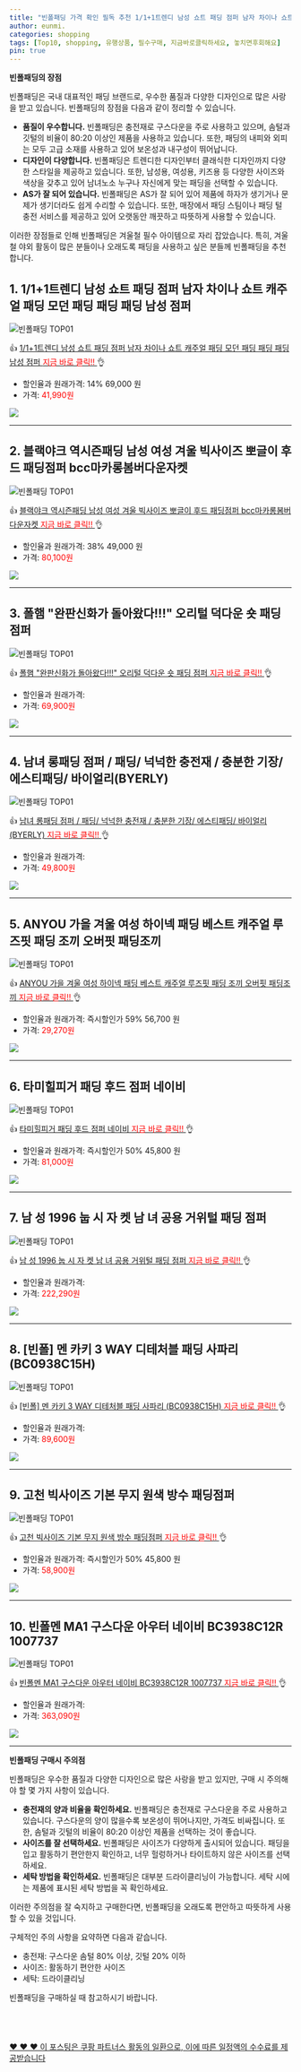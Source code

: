 ```yaml
---
title: "빈폴패딩 가격 확인 필독 추천 1/1+1트렌디 남성 쇼트 패딩 점퍼 남자 차이나 쇼트 캐주얼 패딩 모던 패딩 패딩 패딩 남성 점퍼 비교 장점 구매가이드"
author: eunmi.
categories: shopping
tags: [Top10, shopping, 유행상품, 필수구매, 지금바로클릭하세요, 놓치면후회해요]
pin: true
---
```

**빈폴패딩의 장점**

빈폴패딩은 국내 대표적인 패딩 브랜드로, 우수한 품질과 다양한 디자인으로 많은 사랑을 받고 있습니다. 빈폴패딩의 장점을 다음과 같이 정리할 수 있습니다.

* **품질이 우수합니다.** 빈폴패딩은 충전재로 구스다운을 주로 사용하고 있으며, 솜털과 깃털의 비율이 80:20 이상인 제품을 사용하고 있습니다. 또한, 패딩의 내피와 외피는 모두 고급 소재를 사용하고 있어 보온성과 내구성이 뛰어납니다.
* **디자인이 다양합니다.** 빈폴패딩은 트렌디한 디자인부터 클래식한 디자인까지 다양한 스타일을 제공하고 있습니다. 또한, 남성용, 여성용, 키즈용 등 다양한 사이즈와 색상을 갖추고 있어 남녀노소 누구나 자신에게 맞는 패딩을 선택할 수 있습니다.
* **AS가 잘 되어 있습니다.** 빈폴패딩은 AS가 잘 되어 있어 제품에 하자가 생기거나 문제가 생기더라도 쉽게 수리할 수 있습니다. 또한, 매장에서 패딩 스팀이나 패딩 털 충전 서비스를 제공하고 있어 오랫동안 깨끗하고 따뜻하게 사용할 수 있습니다.

이러한 장점들로 인해 빈폴패딩은 겨울철 필수 아이템으로 자리 잡았습니다. 특히, 겨울철 야외 활동이 많은 분들이나 오래도록 패딩을 사용하고 싶은 분들께 빈폴패딩을 추천합니다.

   

## 1. 1/1+1트렌디 남성 쇼트 패딩 점퍼 남자 차이나 쇼트 캐주얼 패딩 모던 패딩 패딩 패딩 남성 점퍼

![빈폴패딩 TOP01](https://thumbnail6.coupangcdn.com/thumbnails/remote/230x230ex/image/vendor_inventory/a117/4a4fb2a792678a6debb318e0a872a70974d58ca7caf58b6540f0aeba9337.jpg)


👍 [1/1+1트렌디 남성 쇼트 패딩 점퍼 남자 차이나 쇼트 캐주얼 패딩 모던 패딩 패딩 패딩 남성 점퍼 <font color=red> 지금 바로 클릭!! </font> ](https://link.coupang.com/re/AFFSDP?lptag=AF3617701&subid=GithubCoopas&pageKey=7700344061&traceid=V0-153&itemId=20615526105&vendorItemId=87689844627) 👌 


- 할인율과 원래가격: 14%  69,000   원
- 가격: <span style='color:red'>41,990원</span>

[![](/discount_price.png)](https://link.coupang.com/re/AFFSDP?lptag=AF3617701&subid=GithubCoopas&pageKey=7700344061&traceid=V0-153&itemId=20615526105&vendorItemId=87689844627)

---


   

## 2. 블랙야크 역시즌패딩 남성 여성 겨울 빅사이즈 뽀글이 후드 패딩점퍼 bcc마카롱봄버다운자켓

![빈폴패딩 TOP01](https://thumbnail10.coupangcdn.com/thumbnails/remote/230x230ex/image/vendor_inventory/efb4/ef2f5a8eabd83a4d99bc5d1f03ea6cb64e29af75e1217c6212f97813fa7b.png)


👍 [블랙야크 역시즌패딩 남성 여성 겨울 빅사이즈 뽀글이 후드 패딩점퍼 bcc마카롱봄버다운자켓 <font color=red> 지금 바로 클릭!! </font> ](https://link.coupang.com/re/AFFSDP?lptag=AF3617701&subid=GithubCoopas&pageKey=7475816571&traceid=V0-153&itemId=19516786073&vendorItemId=87347997114) 👌 


- 할인율과 원래가격: 38%  49,000   원
- 가격: <span style='color:red'>80,100원</span>

[![](/discount_price.png)](https://link.coupang.com/re/AFFSDP?lptag=AF3617701&subid=GithubCoopas&pageKey=7475816571&traceid=V0-153&itemId=19516786073&vendorItemId=87347997114)

---


   

## 3. 폴햄 "완판신화가 돌아왔다!!!" 오리털 덕다운 숏 패딩 점퍼

![빈폴패딩 TOP01](https://thumbnail8.coupangcdn.com/thumbnails/remote/230x230ex/image/vendor_inventory/aea1/7ba095695f610203420a8b853efa1d18c68661bb399f25b1ec352fccce91.jpg)


👍 [폴햄 "완판신화가 돌아왔다!!!" 오리털 덕다운 숏 패딩 점퍼 <font color=red> 지금 바로 클릭!! </font> ](https://link.coupang.com/re/AFFSDP?lptag=AF3617701&subid=GithubCoopas&pageKey=6896163999&traceid=V0-153&itemId=16570574205&vendorItemId=78991076250) 👌 


- 할인율과 원래가격: 
- 가격: <span style='color:red'>69,900원</span>

[![](/discount_price.png)](https://link.coupang.com/re/AFFSDP?lptag=AF3617701&subid=GithubCoopas&pageKey=6896163999&traceid=V0-153&itemId=16570574205&vendorItemId=78991076250)

---


   

## 4. 남녀 롱패딩 점퍼 / 패딩/ 넉넉한 충전재 / 충분한 기장/ 에스티패딩/ 바이얼리(BYERLY)

![빈폴패딩 TOP01](https://thumbnail6.coupangcdn.com/thumbnails/remote/230x230ex/image/vendor_inventory/0065/33d3915bbfb071b01de0f60d4771e1324d8bd15a63d1a54a5aecec7fdd02.jpg)


👍 [남녀 롱패딩 점퍼 / 패딩/ 넉넉한 충전재 / 충분한 기장/ 에스티패딩/ 바이얼리(BYERLY) <font color=red> 지금 바로 클릭!! </font> ](https://link.coupang.com/re/AFFSDP?lptag=AF3617701&subid=GithubCoopas&pageKey=6944747380&traceid=V0-153&itemId=16852678776&vendorItemId=84033776716) 👌 


- 할인율과 원래가격: 
- 가격: <span style='color:red'>49,800원</span>

[![](/discount_price.png)](https://link.coupang.com/re/AFFSDP?lptag=AF3617701&subid=GithubCoopas&pageKey=6944747380&traceid=V0-153&itemId=16852678776&vendorItemId=84033776716)

---


   

## 5. ANYOU 가을 겨울 여성 하이넥 패딩 베스트 캐주얼 루즈핏 패딩 조끼 오버핏 패딩조끼

![빈폴패딩 TOP01](https://thumbnail7.coupangcdn.com/thumbnails/remote/230x230ex/image/vendor_inventory/8d1d/f3d4566bd3d8dfe769c131a7426a6534838f621ae6762bdc459ecc67219a.jpg)


👍 [ANYOU 가을 겨울 여성 하이넥 패딩 베스트 캐주얼 루즈핏 패딩 조끼 오버핏 패딩조끼 <font color=red> 지금 바로 클릭!! </font> ](https://link.coupang.com/re/AFFSDP?lptag=AF3617701&subid=GithubCoopas&pageKey=7576343870&traceid=V0-153&itemId=19990899779&vendorItemId=87247375779) 👌 


- 할인율과 원래가격: 즉시할인가 59%  56,700   원
- 가격: <span style='color:red'>29,270원</span>

[![](/discount_price.png)](https://link.coupang.com/re/AFFSDP?lptag=AF3617701&subid=GithubCoopas&pageKey=7576343870&traceid=V0-153&itemId=19990899779&vendorItemId=87247375779)

---


   

## 6. 타미힐피거 패딩 후드 점퍼 네이비

![빈폴패딩 TOP01](https://thumbnail6.coupangcdn.com/thumbnails/remote/230x230ex/image/vendor_inventory/ad34/fd9490b4ce75e0373330bf07f369fc606bb4a5c758664f0816156a826654.jpg)


👍 [타미힐피거 패딩 후드 점퍼 네이비 <font color=red> 지금 바로 클릭!! </font> ](https://link.coupang.com/re/AFFSDP?lptag=AF3617701&subid=GithubCoopas&pageKey=7547221105&traceid=V0-153&itemId=19853415373&vendorItemId=86954555914) 👌 


- 할인율과 원래가격: 즉시할인가 50%  45,800   원
- 가격: <span style='color:red'>81,000원</span>

[![](/discount_price.png)](https://link.coupang.com/re/AFFSDP?lptag=AF3617701&subid=GithubCoopas&pageKey=7547221105&traceid=V0-153&itemId=19853415373&vendorItemId=86954555914)

---


   

## 7. 남 성 1996 눕 시 자 켓 남 녀 공용 거위털 패딩 점퍼

![빈폴패딩 TOP01](https://thumbnail8.coupangcdn.com/thumbnails/remote/230x230ex/image/vendor_inventory/1d36/02169b66f44467999a3c6be510c16a08471173ad39b54c1249a9cb6254a7.jpg)


👍 [남 성 1996 눕 시 자 켓 남 녀 공용 거위털 패딩 점퍼 <font color=red> 지금 바로 클릭!! </font> ](https://link.coupang.com/re/AFFSDP?lptag=AF3617701&subid=GithubCoopas&pageKey=6850635804&traceid=V0-153&itemId=16318808473&vendorItemId=87699049502) 👌 


- 할인율과 원래가격: 
- 가격: <span style='color:red'>222,290원</span>

[![](/discount_price.png)](https://link.coupang.com/re/AFFSDP?lptag=AF3617701&subid=GithubCoopas&pageKey=6850635804&traceid=V0-153&itemId=16318808473&vendorItemId=87699049502)

---


   

## 8. [빈폴] 멘 카키 3 WAY 디테처블 패딩 사파리 (BC0938C15H)

![빈폴패딩 TOP01](https://thumbnail7.coupangcdn.com/thumbnails/remote/230x230ex/image/vendor_inventory/58fc/0d681563a69e47e79cea92544a6ed64a9c849ee691f9ec4eebbf023b5417.png)


👍 [[빈폴] 멘 카키 3 WAY 디테처블 패딩 사파리 (BC0938C15H) <font color=red> 지금 바로 클릭!! </font> ](https://link.coupang.com/re/AFFSDP?lptag=AF3617701&subid=GithubCoopas&pageKey=7230043284&traceid=V0-153&itemId=18343663539&vendorItemId=85487817654) 👌 


- 할인율과 원래가격: 
- 가격: <span style='color:red'>89,600원</span>

[![](/discount_price.png)](https://link.coupang.com/re/AFFSDP?lptag=AF3617701&subid=GithubCoopas&pageKey=7230043284&traceid=V0-153&itemId=18343663539&vendorItemId=85487817654)

---


   

## 9. 고천 빅사이즈 기본 무지 원색 방수 패딩점퍼

![빈폴패딩 TOP01](https://thumbnail10.coupangcdn.com/thumbnails/remote/230x230ex/image/vendor_inventory/0ab0/d654948af5a9746490c52ecb572ceb8da2c26dafce6bed79491451011d62.JPG)


👍 [고천 빅사이즈 기본 무지 원색 방수 패딩점퍼 <font color=red> 지금 바로 클릭!! </font> ](https://link.coupang.com/re/AFFSDP?lptag=AF3617701&subid=GithubCoopas&pageKey=1946050336&traceid=V0-153&itemId=3304003079&vendorItemId=71290916626) 👌 


- 할인율과 원래가격: 즉시할인가 50%  45,800   원
- 가격: <span style='color:red'>58,900원</span>

[![](/discount_price.png)](https://link.coupang.com/re/AFFSDP?lptag=AF3617701&subid=GithubCoopas&pageKey=1946050336&traceid=V0-153&itemId=3304003079&vendorItemId=71290916626)

---


   

## 10. 빈폴멘 MA1 구스다운 아우터 네이비 BC3938C12R 1007737

![빈폴패딩 TOP01](https://thumbnail7.coupangcdn.com/thumbnails/remote/230x230ex/image/vendor_inventory/81d2/c5037b8f214f47060bdb2a5571875943d9c552811f0001a4f40d3ec81393.jpg)


👍 [빈폴멘 MA1 구스다운 아우터 네이비 BC3938C12R 1007737 <font color=red> 지금 바로 클릭!! </font> ](https://link.coupang.com/re/AFFSDP?lptag=AF3617701&subid=GithubCoopas&pageKey=7589842212&traceid=V0-153&itemId=20053774027&vendorItemId=87186755502) 👌 


- 할인율과 원래가격: 
- 가격: <span style='color:red'>363,090원</span>

[![](/discount_price.png)](https://link.coupang.com/re/AFFSDP?lptag=AF3617701&subid=GithubCoopas&pageKey=7589842212&traceid=V0-153&itemId=20053774027&vendorItemId=87186755502)

---
**빈폴패딩 구매시 주의점**

빈폴패딩은 우수한 품질과 다양한 디자인으로 많은 사랑을 받고 있지만, 구매 시 주의해야 할 몇 가지 사항이 있습니다.

* **충전재의 양과 비율을 확인하세요.** 빈폴패딩은 충전재로 구스다운을 주로 사용하고 있습니다. 구스다운의 양이 많을수록 보온성이 뛰어나지만, 가격도 비싸집니다. 또한, 솜털과 깃털의 비율이 80:20 이상인 제품을 선택하는 것이 좋습니다.
* **사이즈를 잘 선택하세요.** 빈폴패딩은 사이즈가 다양하게 출시되어 있습니다. 패딩을 입고 활동하기 편안한지 확인하고, 너무 헐렁하거나 타이트하지 않은 사이즈를 선택하세요.
* **세탁 방법을 확인하세요.** 빈폴패딩은 대부분 드라이클리닝이 가능합니다. 세탁 시에는 제품에 표시된 세탁 방법을 꼭 확인하세요.

이러한 주의점을 잘 숙지하고 구매한다면, 빈폴패딩을 오래도록 편안하고 따뜻하게 사용할 수 있을 것입니다.

구체적인 주의 사항을 요약하면 다음과 같습니다.

* 충전재: 구스다운 솜털 80% 이상, 깃털 20% 이하
* 사이즈: 활동하기 편안한 사이즈
* 세탁: 드라이클리닝

빈폴패딩을 구매하실 때 참고하시기 바랍니다.<br><br><br><br><br> [ ❤ ❤ ❤ 이 포스팅은 쿠팡 파트너스 활동의 일환으로, 이에 따른 일정액의 수수료를 제공받습니다](https://link.coupang.com/a/bcEFyh)